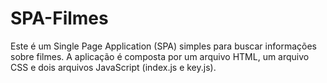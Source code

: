 # SPA-Filmes
Este é um Single Page Application (SPA) simples para buscar informações sobre filmes. A aplicação é composta por um arquivo HTML, um arquivo CSS e dois arquivos JavaScript (index.js e key.js).
